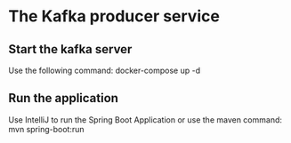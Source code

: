 # The Kafka producer service

## Start the kafka server

Use the following command: 
docker-compose up -d

## Run the application

Use IntelliJ to run the Spring Boot Application or use the maven command: mvn spring-boot:run